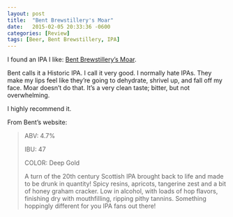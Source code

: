 ```yaml
---
layout: post
title:  "Bent Brewstillery's Moar"
date:   2015-02-05 20:33:36 -0600
categories: [Review]
tags: [Beer, Bent Brewstillery, IPA]
---
```

I found an IPA I like: [Bent Brewstillery’s Moar](http://www.bentbrewstillery.com/).

Bent calls it a Historic IPA. I call it very good. I normally hate IPAs. They make my lips feel like they’re going to dehydrate, shrivel up, and fall off my face. Moar doesn’t do that. It’s a very clean taste; bitter, but not overwhelming.

I highly recommend it.

From Bent’s website:
> ABV: 4.7%
> 
> IBU: 47
> 
> COLOR: Deep Gold
>
> A turn of the 20th century Scottish IPA brought back to life and made to be drunk in quantity! Spicy resins, apricots, tangerine zest and a bit of honey graham cracker. Low in alcohol, with loads of hop flavors, finishing dry with mouthfilling, ripping pithy tannins. Something hoppingly different for you IPA fans out there!
